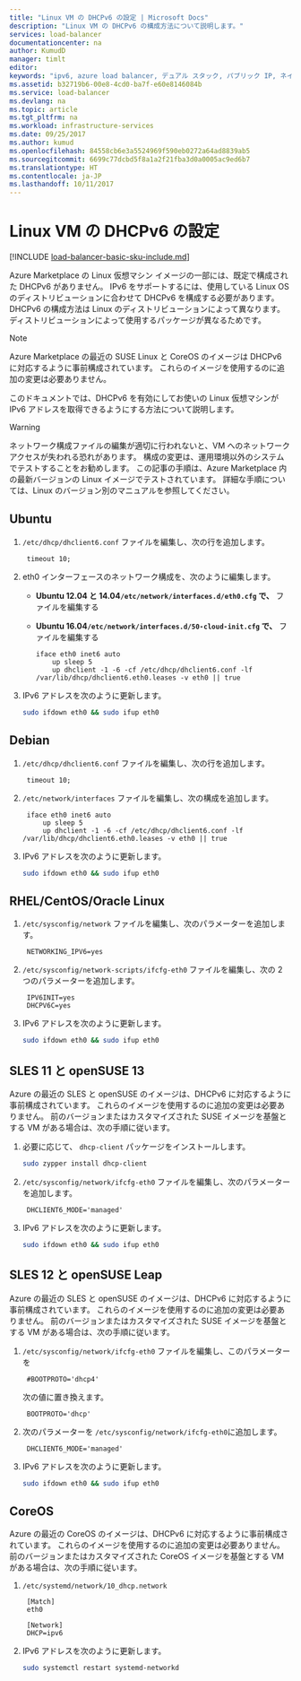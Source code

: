 ```yaml
---
title: "Linux VM の DHCPv6 の設定 | Microsoft Docs"
description: "Linux VM の DHCPv6 の構成方法について説明します。"
services: load-balancer
documentationcenter: na
author: KumudD
manager: timlt
editor: 
keywords: "ipv6, azure load balancer, デュアル スタック, パブリック IP, ネイティブ ipv6, モバイル, iot"
ms.assetid: b32719b6-00e8-4cd0-ba7f-e60e8146084b
ms.service: load-balancer
ms.devlang: na
ms.topic: article
ms.tgt_pltfrm: na
ms.workload: infrastructure-services
ms.date: 09/25/2017
ms.author: kumud
ms.openlocfilehash: 84558cb6e3a5524969f590eb0272a64ad8839ab5
ms.sourcegitcommit: 6699c77dcbd5f8a1a2f21fba3d0a0005ac9ed6b7
ms.translationtype: HT
ms.contentlocale: ja-JP
ms.lasthandoff: 10/11/2017
---
```

# <a name="configuring-dhcpv6-for-linux-vms"></a>Linux VM の DHCPv6 の設定

[!INCLUDE [load-balancer-basic-sku-include.md](../../includes/load-balancer-basic-sku-include.md)]

Azure Marketplace の Linux 仮想マシン イメージの一部には、既定で構成された DHCPv6 がありません。 IPv6 をサポートするには、使用している Linux OS のディストリビューションに合わせて DHCPv6 を構成する必要があります。 DHCPv6 の構成方法は Linux のディストリビューションによって異なります。ディストリビューションによって使用するパッケージが異なるためです。

> [!NOTE]
> Azure Marketplace の最近の SUSE Linux と CoreOS のイメージは DHCPv6 に対応するように事前構成されています。 これらのイメージを使用するのに追加の変更は必要ありません。

このドキュメントでは、DHCPv6 を有効にしてお使いの Linux 仮想マシンが IPv6 アドレスを取得できるようにする方法について説明します。

> [!WARNING]
> ネットワーク構成ファイルの編集が適切に行われないと、VM へのネットワーク アクセスが失われる恐れがあります。 構成の変更は、運用環境以外のシステムでテストすることをお勧めします。 この記事の手順は、Azure Marketplace 内の最新バージョンの Linux イメージでテストされています。 詳細な手順については、Linux のバージョン別のマニュアルを参照してください。

## <a name="ubuntu"></a>Ubuntu

1. `/etc/dhcp/dhclient6.conf` ファイルを編集し、次の行を追加します。

        timeout 10;

2. eth0 インターフェースのネットワーク構成を、次のように編集します。

   * **Ubuntu 12.04 と 14.04`/etc/network/interfaces.d/eth0.cfg` で、** ファイルを編集する
   * **Ubuntu 16.04`/etc/network/interfaces.d/50-cloud-init.cfg` で、** ファイルを編集する

         iface eth0 inet6 auto
             up sleep 5
             up dhclient -1 -6 -cf /etc/dhcp/dhclient6.conf -lf /var/lib/dhcp/dhclient6.eth0.leases -v eth0 || true

3. IPv6 アドレスを次のように更新します。

    ```bash
    sudo ifdown eth0 && sudo ifup eth0
    ```

## <a name="debian"></a>Debian

1. `/etc/dhcp/dhclient6.conf` ファイルを編集し、次の行を追加します。

        timeout 10;

2. `/etc/network/interfaces` ファイルを編集し、次の構成を追加します。

        iface eth0 inet6 auto
            up sleep 5
            up dhclient -1 -6 -cf /etc/dhcp/dhclient6.conf -lf /var/lib/dhcp/dhclient6.eth0.leases -v eth0 || true

3. IPv6 アドレスを次のように更新します。

    ```bash
    sudo ifdown eth0 && sudo ifup eth0
    ```

## <a name="rhel--centos--oracle-linux"></a>RHEL/CentOS/Oracle Linux

1. `/etc/sysconfig/network` ファイルを編集し、次のパラメーターを追加します。

        NETWORKING_IPV6=yes

2. `/etc/sysconfig/network-scripts/ifcfg-eth0` ファイルを編集し、次の 2 つのパラメーターを追加します。

        IPV6INIT=yes
        DHCPV6C=yes

3. IPv6 アドレスを次のように更新します。

    ```bash
    sudo ifdown eth0 && sudo ifup eth0
    ```

## <a name="sles-11--opensuse-13"></a>SLES 11 と openSUSE 13

Azure の最近の SLES と openSUSE のイメージは、DHCPv6 に対応するように事前構成されています。 これらのイメージを使用するのに追加の変更は必要ありません。 前のバージョンまたはカスタマイズされた SUSE イメージを基盤とする VM がある場合は、次の手順に従います。

1. 必要に応じて、 `dhcp-client` パッケージをインストールします。

    ```bash
    sudo zypper install dhcp-client
    ```

2. `/etc/sysconfig/network/ifcfg-eth0` ファイルを編集し、次のパラメーターを追加します。

        DHCLIENT6_MODE='managed'

3. IPv6 アドレスを次のように更新します。

    ```bash
    sudo ifdown eth0 && sudo ifup eth0
    ```

## <a name="sles-12-and-opensuse-leap"></a>SLES 12 と openSUSE Leap

Azure の最近の SLES と openSUSE のイメージは、DHCPv6 に対応するように事前構成されています。 これらのイメージを使用するのに追加の変更は必要ありません。 前のバージョンまたはカスタマイズされた SUSE イメージを基盤とする VM がある場合は、次の手順に従います。

1. `/etc/sysconfig/network/ifcfg-eth0` ファイルを編集し、このパラメーターを

        #BOOTPROTO='dhcp4'

    次の値に置き換えます。

        BOOTPROTO='dhcp'

2. 次のパラメーターを `/etc/sysconfig/network/ifcfg-eth0`に追加します。

        DHCLIENT6_MODE='managed'

3. IPv6 アドレスを次のように更新します。

    ```bash
    sudo ifdown eth0 && sudo ifup eth0
    ```

## <a name="coreos"></a>CoreOS

Azure の最近の CoreOS のイメージは、DHCPv6 に対応するように事前構成されています。 これらのイメージを使用するのに追加の変更は必要ありません。 前のバージョンまたはカスタマイズされた CoreOS イメージを基盤とする VM がある場合は、次の手順に従います。

1. `/etc/systemd/network/10_dhcp.network`

        [Match]
        eth0

        [Network]
        DHCP=ipv6

2. IPv6 アドレスを次のように更新します。

    ```bash
    sudo systemctl restart systemd-networkd
    ```
